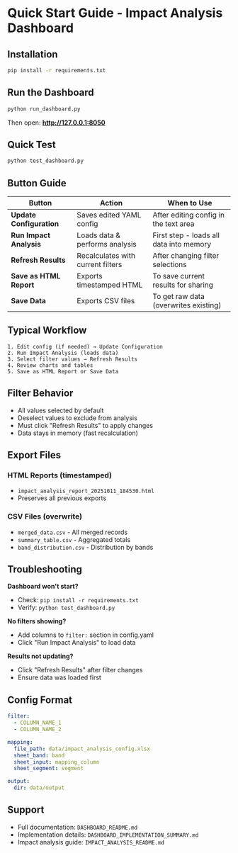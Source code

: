 # Quick Start Guide - Impact Analysis Dashboard

## Installation

```bash
pip install -r requirements.txt
```

## Run the Dashboard

```bash
python run_dashboard.py
```

Then open: **http://127.0.0.1:8050**

## Quick Test

```bash
python test_dashboard.py
```

## Button Guide

| Button | Action | When to Use |
|--------|--------|-------------|
| **Update Configuration** | Saves edited YAML config | After editing config in the text area |
| **Run Impact Analysis** | Loads data & performs analysis | First step - loads all data into memory |
| **Refresh Results** | Recalculates with current filters | After changing filter selections |
| **Save as HTML Report** | Exports timestamped HTML | To save current results for sharing |
| **Save Data** | Exports CSV files | To get raw data (overwrites existing) |

## Typical Workflow

```
1. Edit config (if needed) → Update Configuration
2. Run Impact Analysis (loads data)
3. Select filter values → Refresh Results
4. Review charts and tables
5. Save as HTML Report or Save Data
```

## Filter Behavior

- All values selected by default
- Deselect values to exclude from analysis
- Must click "Refresh Results" to apply changes
- Data stays in memory (fast recalculation)

## Export Files

### HTML Reports (timestamped)
- `impact_analysis_report_20251011_184530.html`
- Preserves all previous exports

### CSV Files (overwrite)
- `merged_data.csv` - All merged records
- `summary_table.csv` - Aggregated totals
- `band_distribution.csv` - Distribution by bands

## Troubleshooting

**Dashboard won't start?**
- Check: `pip install -r requirements.txt`
- Verify: `python test_dashboard.py`

**No filters showing?**
- Add columns to `filter:` section in config.yaml
- Click "Run Impact Analysis" to load data

**Results not updating?**
- Click "Refresh Results" after filter changes
- Ensure data was loaded first

## Config Format

```yaml
filter:
  - COLUMN_NAME_1
  - COLUMN_NAME_2

mapping:
  file_path: data/impact_analysis_config.xlsx
  sheet_band: band
  sheet_input: mapping_column
  sheet_segment: segment

output:
  dir: data/output
```

## Support

- Full documentation: `DASHBOARD_README.md`
- Implementation details: `DASHBOARD_IMPLEMENTATION_SUMMARY.md`
- Impact analysis guide: `IMPACT_ANALYSIS_README.md`
